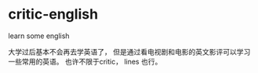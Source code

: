 # critic-english
learn some english

大学过后基本不会再去学英语了， 但是通过看电视剧和电影的英文影评可以学习一些常用的英语。 也许不限于critic， lines 也行。
